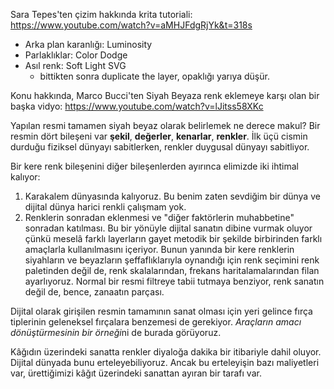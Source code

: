 Sara Tepes'ten çizim hakkında krita tutoriali: 
https://www.youtube.com/watch?v=aMHJFdgRjYk&t=318s
- Arka plan karanlığı: Luminosity
- Parlaklıklar: Color Dodge
- Asıl renk: Soft Light SVG
	- bittikten sonra duplicate the layer, opaklığı yarıya düşür.

Konu hakkında, Marco Bucci'ten Siyah Beyaza renk eklemeye karşı olan bir başka vidyo: https://www.youtube.com/watch?v=lJitss58XKc

Yapılan resmi tamamen siyah beyaz olarak belirlemek ne derece makul? Bir resmin dört bileşeni var **şekil**, **değerler**, **kenarlar**, **renkler**.
İlk üçü cismin durduğu fiziksel dünyayı sabitlerken, renkler duygusal dünyayı sabitliyor.

Bir kere renk bileşenini diğer bileşenlerden ayırınca elimizde iki ihtimal kalıyor:
1) Karakalem dünyasında kalıyoruz. Bu benim zaten sevdiğim bir dünya ve dijital dünya harici renkli çalışmam yok.
2) Renklerin sonradan eklenmesi ve "diğer faktörlerin muhabbetine" sonradan katılması. Bu bir yönüyle dijital sanatın dibine vurmak oluyor çünkü meselâ farklı layerların gayet metodik bir şekilde birbirinden farklı amaçlarla kullanılmasını içeriyor. Bunun yanında bir kere renklerin siyahların ve beyazların şeffaflıklarıyla oynandığı için renk seçimini renk paletinden değil de, renk skalalarından, frekans haritalamalarından filan ayarlıyoruz. Normal bir resmi filtreye tabii tutmaya benziyor, renk sanatın değil de, bence, zanaatın parçası.

Dijital olarak girişilen resmin tamamının sanat olması için yeri gelince fırça tiplerinin geleneksel fırçalara benzemesi de gerekiyor. *Araçların amacı dönüştürmesinin bir örneği*ni de burada görüyoruz.

Kâğıdın üzerindeki sanatta renkler diyaloğa dakika bir itibariyle dahil oluyor. Dijital dünyada bunu erteleyebiliyoruz. Ancak bu erteleyişin bazı maliyetleri var, ürettiğimizi kâğıt üzerindeki sanattan ayıran bir tarafı var.

